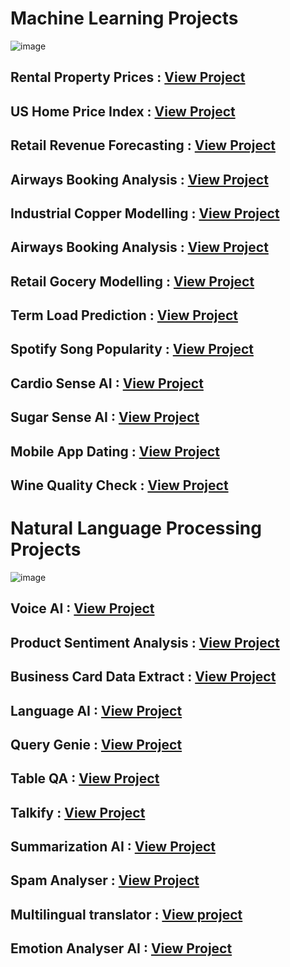 # Machine Learning Projects

![image](https://github.com/praveendecode/Docker_ML_NLP_Projects/assets/95226524/f04da991-a735-4114-aa3c-ec60798b7fe4)


## Rental Property Prices          : [View Project](https://github.com/praveendecode/Smart-Predictive-Modeling-for-Rental-Property-Prices)

## US Home Price Index             : [View Project](https://github.com/praveendecode/US_HPI_Prediction)
 
##  Retail Revenue Forecasting     : [View Project](https://github.com/praveendecode/Retail-Revenue-Forecasting)

## Airways Booking Analysis        : [View Project](https://github.com/praveendecode/Airways-booking-analysis)

## Industrial Copper Modelling : [View Project](https://github.com/praveendecode/Industrial_Copper_Modeling)

## Airways Booking Analysis    : [View Project](https://github.com/praveendecode/Airways-booking-analysis)

## Retail Gocery Modelling     : [View Project](https://github.com/praveendecode/Retail-grocery-industry)
 
## Term Load Prediction        : [View Project](https://github.com/praveendecode/Term_Load_Predictor)
 
## Spotify Song Popularity     : [View Project](https://github.com/praveendecode/Spotify-Popularity-Predictor)
 
## Cardio Sense AI             : [View Project](https://github.com/praveendecode/CardioSense_AI)
 
## Sugar Sense AI              : [View Project](https://github.com/praveendecode/Sugar-Sense-AI)
 
## Mobile App Dating           : [View Project](https://github.com/praveendecode/Mobile-dating-app)
 
## Wine Quality Check          : [View Project](https://github.com/praveendecode/WineQualityPrediction)


# Natural Language Processing Projects

![image](https://github.com/praveendecode/Textwiz/assets/95226524/916abc3d-f61c-4a3c-a04c-a6ab7c3db7ef)

## Voice AI  : [View Project](https://github.com/praveendecode/Voice_AI)

## Product Sentiment Analysis  : [View Project](https://github.com/praveendecode/Product_Sentiment_Analysis)

## Business Card Data Extract  : [View Project](https://github.com/praveendecode/BizCardX)

## Language AI                       : [View Project](https://github.com/praveendecode/Textwiz)
 
## Query Genie                 : [View Project](https://github.com/praveendecode/QueryGenie)
 
## Table QA                    : [View Project](https://github.com/praveendecode/TabulaQA)
 
## Talkify                     : [View Project](https://github.com/praveendecode/talkify)
 
## Summarization AI            : [View Project](https://github.com/praveendecode/SummarixAI)
 
## Spam Analyser               : [View Project](https://github.com/praveendecode/spamalyzer/tree/main)
 
## Multilingual translator     : [View project](https://github.com/praveendecode/multilingual-translator_AI)
 
## Emotion Analyser AI         : [View Project](https://github.com/praveendecode/emotion-analyzer-AI)

